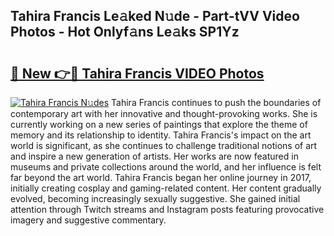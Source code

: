 ## Tahira Francis Le𝚊ked N𝚞de - Part-tVV Video Photos - Hot Onlyf𝚊ns Le𝚊ks SP1Yz

# <h2><a href="http://ac18111.deff.icu/?id=Tahira+Francis">🔗 New 👉🔴 Tahira Francis VIDEO Photos</a></h2>

[![Tahira Francis N𝚞des](https://i.imgur.com/rIISA9y.gif)](http://ac18111.deff.icu/?id=Tahira+Francis)
Tahira Francis continues to push the boundaries of contemporary art with her innovative and thought-provoking works. She is currently working on a new series of paintings that explore the theme of memory and its relationship to identity. Tahira Francis's impact on the art world is significant, as she continues to challenge traditional notions of art and inspire a new generation of artists. Her works are now featured in museums and private collections around the world, and her influence is felt far beyond the art world. Tahira Francis began her online journey in 2017, initially creating cosplay and gaming-related content. Her content gradually evolved, becoming increasingly sexually suggestive. She gained initial attention through Twitch streams and Instagram posts featuring provocative imagery and suggestive commentary.
